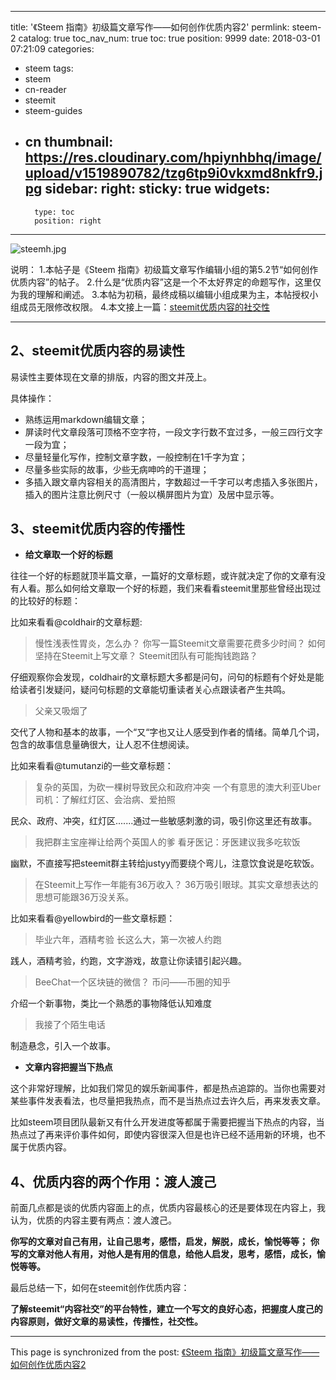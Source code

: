 
---
title: '《Steem 指南》初级篇文章写作——如何创作优质内容2'
permlink: steem-2
catalog: true
toc_nav_num: true
toc: true
position: 9999
date: 2018-03-01 07:21:09
categories:
- steem
tags:
- steem
- cn-reader
- steemit
- steem-guides
- cn
thumbnail: https://res.cloudinary.com/hpiynhbhq/image/upload/v1519890782/tzg6tp9i0vkxmd8nkfr9.jpg
sidebar:
    right:
        sticky: true
widgets:
    -
        type: toc
        position: right
---


![steemh.jpg](https://res.cloudinary.com/hpiynhbhq/image/upload/v1519890782/tzg6tp9i0vkxmd8nkfr9.jpg)

说明：
1.本帖子是《Steem 指南》初级篇文章写作编辑小组的第5.2节“如何创作优质内容”的帖子。
2.什么是“优质内容”这是一个不太好界定的命题写作，这里仅为我的理解和阐述。
3.本帖为初稿，最终成稿以编辑小组成果为主，本帖授权小组成员无限修改权限。
4.本文接上一篇：[steemit优质内容的社交性](https://steemit.com/steem/@yellowbird/3ehjzr-steem)

---

## 2、steemit优质内容的易读性

易读性主要体现在文章的排版，内容的图文并茂上。

具体操作：
* 熟练运用markdown编辑文章；
* 屏读时代文章段落可顶格不空字符，一段文字行数不宜过多，一般三四行文字一段为宜；
* 尽量轻量化写作，控制文章字数，一般控制在1千字为宜；
* 尽量多些实际的故事，少些无病呻吟的干道理；
* 多插入跟文章内容相关的高清图片，字数超过一千字可以考虑插入多张图片，插入的图片注意比例尺寸（一般以横屏图片为宜）及居中显示等。

## 3、steemit优质内容的传播性

* **给文章取一个好的标题**

往往一个好的标题就顶半篇文章，一篇好的文章标题，或许就决定了你的文章有没有人看。那么如何给文章取一个好的标题，我们来看看steemit里那些曾经出现过的比较好的标题：

比如来看看@coldhair的文章标题:

>慢性浅表性胃炎，怎么办？
你写一篇Steemit文章需要花费多少时间？
如何坚持在Steemit上写文章？
Steemit团队有可能掏钱跑路？

仔细观察你会发现，coldhair的文章标题大多都是问句，问句的标题有个好处是能给读者引发疑问，疑问句标题的文章能切重读者关心点跟读者产生共鸣。

>父亲又吸烟了

交代了人物和基本的故事，一个“又“字也又让人感受到作者的情绪。简单几个词，包含的故事信息量确很大，让人忍不住想阅读。

比如来看看@tumutanzi的一些文章标题：

>复杂的英国，为砍一棵树导致民众和政府冲突
一个有意思的澳大利亚Uber司机：了解红灯区、会治病、爱拍照

民众、政府、冲突，红灯区.......通过一些敏感刺激的词，吸引你这里还有故事。

>我把群主宝座禅让给两个英国人的爹
看牙医记：牙医建议我多吃软饭

幽默，不直接写把steemit群主转给justyy而要绕个弯儿，注意饮食说是吃软饭。

>在Steemit上写作一年能有36万收入？
36万吸引眼球。其实文章想表达的思想可能跟36万没关系。

比如来看看@yellowbird的一些文章标题：

>毕业六年，酒精考验
长这么大，第一次被人约跑

践人，酒精考验，约跑，文字游戏，故意让你读错引起兴趣。

>BeeChat一个区块链的微信？
币问——币圈的知乎

介绍一个新事物，类比一个熟悉的事物降低认知难度

>我接了个陌生电话

 制造悬念，引入一个故事。

* **文章内容把握当下热点**

这个非常好理解，比如我们常见的娱乐新闻事件，都是热点追踪的。当你也需要对某些事件发表看法，也尽量把我热点，而不是当热点过去许久后，再来发表文章。

比如steem项目团队最新又有什么开发进度等都属于需要把握当下热点的内容，当热点过了再来评价事件如何，即使内容很深入但是也许已经不适用新的环境，也不属于优质内容。

## 4、优质内容的两个作用：渡人渡己

前面几点都是谈的优质内容面上的点，优质内容最核心的还是要体现在内容上，我认为，优质的内容主要有两点：渡人渡己。

**你写的文章对自己有用，让自己思考，感悟，启发，解脱，成长，愉悦等等；**
**你写的文章对他人有用，对他人是有用的信息，给他人启发，思考，感悟，成长，愉悦等等。**

最后总结一下，如何在steemit创作优质内容：

**了解steemit“内容社交”的平台特性，建立一个写文的良好心态，把握度人度己的内容原则，做好文章的易读性，传播性，社交性。**

- - -

This page is synchronized from the post: [《Steem 指南》初级篇文章写作——如何创作优质内容2](https://steemit.com/@yellowbird/steem-2)
